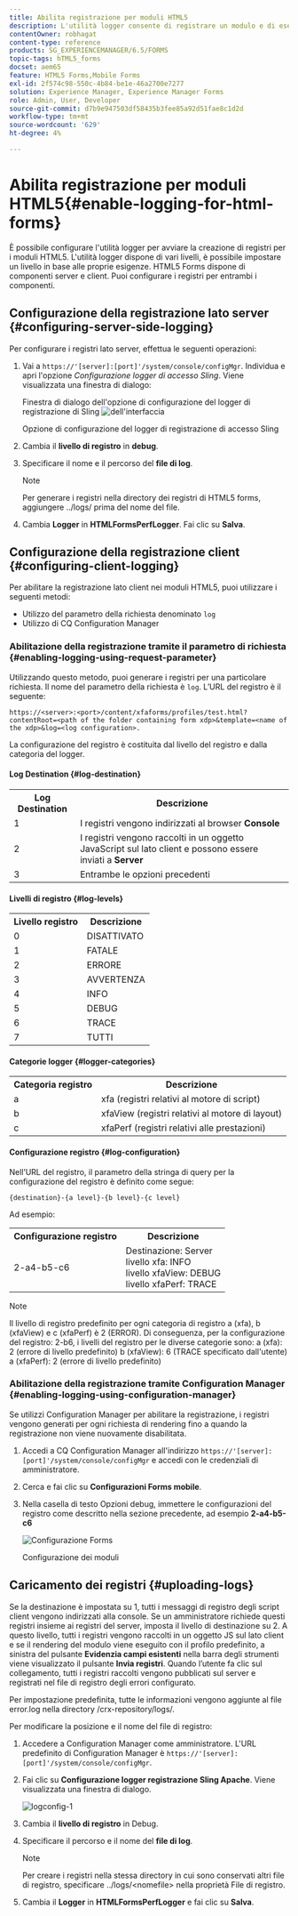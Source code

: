```yaml
---
title: Abilita registrazione per moduli HTML5
description: L'utilità logger consente di registrare un modulo e di eseguire il debug dei problemi correlati ai moduli.
contentOwner: robhagat
content-type: reference
products: SG_EXPERIENCEMANAGER/6.5/FORMS
topic-tags: hTML5_forms
docset: aem65
feature: HTML5 Forms,Mobile Forms
exl-id: 2f574c98-550c-4b84-be1e-46a2700e7277
solution: Experience Manager, Experience Manager Forms
role: Admin, User, Developer
source-git-commit: d7b9e947503df58435b3fee85a92d51fae8c1d2d
workflow-type: tm+mt
source-wordcount: '629'
ht-degree: 4%

---
```


# Abilita registrazione per moduli HTML5{#enable-logging-for-html-forms}

È possibile configurare l&#39;utilità logger per avviare la creazione di registri per i moduli HTML5. L&#39;utilità logger dispone di vari livelli, è possibile impostare un livello in base alle proprie esigenze. HTML5 Forms dispone di componenti server e client. Puoi configurare i registri per entrambi i componenti.

## Configurazione della registrazione lato server {#configuring-server-side-logging}

Per configurare i registri lato server, effettua le seguenti operazioni:

1. Vai a `https://'[server]:[port]'/system/console/configMgr`. Individua e apri l&#39;opzione *Configurazione logger di accesso Sling*. Viene visualizzata una finestra di dialogo:

   Finestra di dialogo dell&#39;opzione di configurazione del logger di registrazione di Sling ![ dell&#39;interfaccia](assets/logconfig.png)

   Opzione di configurazione del logger di registrazione di accesso Sling

1. Cambia il **livello di registro** in **debug**.

1. Specificare il nome e il percorso del **file di log**.

   >[!NOTE]
   >
   >Per generare i registri nella directory dei registri di HTML5 forms, aggiungere ../logs/ prima del nome del file.

1. Cambia **Logger** in **HTMLFormsPerfLogger**. Fai clic su **Salva**.

## Configurazione della registrazione client {#configuring-client-logging}

Per abilitare la registrazione lato client nei moduli HTML5, puoi utilizzare i seguenti metodi:

* Utilizzo del parametro della richiesta denominato `log`
* Utilizzo di CQ Configuration Manager

### Abilitazione della registrazione tramite il parametro di richiesta {#enabling-logging-using-request-parameter}

Utilizzando questo metodo, puoi generare i registri per una particolare richiesta. Il nome del parametro della richiesta è `log`. L’URL del registro è il seguente:

`https://<server>:<port>/content/xfaforms/profiles/test.html?contentRoot=<path of the folder containing form xdp>&template=<name of the xdp>&log=<log configuration>.`

La configurazione del registro è costituita dal livello del registro e dalla categoria del logger.

#### Log Destination {#log-destination}

<table>
 <tbody>
  <tr>
   <th><strong>Log Destination</strong></th>
   <th><strong>Descrizione</strong></th>
  </tr>
  <tr>
   <td>1</td>
   <td>I registri vengono indirizzati al browser <strong>Console</strong></td>
  </tr>
  <tr>
   <td>2</td>
   <td>I registri vengono raccolti in un oggetto JavaScript sul lato client e possono essere inviati a <strong>Server</strong> </td>
  </tr>
  <tr>
   <td>3</td>
   <td>Entrambe le opzioni precedenti<br /> </td>
  </tr>
 </tbody>
</table>

#### Livelli di registro {#log-levels}

<table>
 <tbody>
  <tr>
   <th>Livello registro</th>
   <th>Descrizione</th>
  </tr>
  <tr>
   <td>0</td>
   <td>DISATTIVATO<br type="_moz" /> </td>
  </tr>
  <tr>
   <td>1</td>
   <td>FATALE<br type="_moz" /> </td>
  </tr>
  <tr>
   <td>2</td>
   <td>ERRORE<br type="_moz" /> </td>
  </tr>
  <tr>
   <td>3</td>
   <td>AVVERTENZA<br type="_moz" /> </td>
  </tr>
  <tr>
   <td>4</td>
   <td>INFO<br type="_moz" /> </td>
  </tr>
  <tr>
   <td>5</td>
   <td>DEBUG<br type="_moz" /> </td>
  </tr>
  <tr>
   <td>6</td>
   <td>TRACE<br type="_moz" /> </td>
  </tr>
  <tr>
   <td>7</td>
   <td>TUTTI<br type="_moz" /> </td>
  </tr>
 </tbody>
</table>

#### Categorie logger {#logger-categories}

<table>
 <tbody>
  <tr>
   <th>Categoria registro</th>
   <th>Descrizione</th>
  </tr>
  <tr>
   <td>a</td>
   <td>xfa (registri relativi al motore di script)</td>
  </tr>
  <tr>
   <td>b</td>
   <td>xfaView (registri relativi al motore di layout)<br type="_moz" /> </td>
  </tr>
  <tr>
   <td>c</td>
   <td>xfaPerf (registri relativi alle prestazioni)<br type="_moz" /> </td>
  </tr>
 </tbody>
</table>

#### Configurazione registro {#log-configuration}

Nell’URL del registro, il parametro della stringa di query per la configurazione del registro è definito come segue:

`{destination}-{a level}-{b level}-{c level}`

Ad esempio:

<table>
 <tbody>
  <tr>
   <th>Configurazione registro</th>
   <th>Descrizione</th>
  </tr>
  <tr>
   <td>2-a4-b5-c6<br type="_moz" /> </td>
   <td>Destinazione: Server<br /> livello xfa: INFO<br /> livello xfaView: DEBUG<br /> livello xfaPerf: TRACE</td>
  </tr>
 </tbody>
</table>

>[!NOTE]
>
>Il livello di registro predefinito per ogni categoria di registro a (xfa), b (xfaView) e c (xfaPerf) è 2 (ERROR). Di conseguenza, per la configurazione del registro: 2-b6, i livelli del registro per le diverse categorie sono:
>a (xfa): 2 (errore di livello predefinito)
>b (xfaView): 6 (TRACE specificato dall&#39;utente)
>a (xfaPerf): 2 (errore di livello predefinito)

### Abilitazione della registrazione tramite Configuration Manager {#enabling-logging-using-configuration-manager}

Se utilizzi Configuration Manager per abilitare la registrazione, i registri vengono generati per ogni richiesta di rendering fino a quando la registrazione non viene nuovamente disabilitata.

1. Accedi a CQ Configuration Manager all&#39;indirizzo `https://'[server]:[port]'/system/console/configMgr` e accedi con le credenziali di amministratore.
1. Cerca e fai clic su **Configurazioni Forms mobile**.
1. Nella casella di testo Opzioni debug, immettere le configurazioni del registro come descritto nella sezione precedente, ad esempio **2-a4-b5-c6**

   ![Configurazione Forms](assets/forms_configuration.png)

   Configurazione dei moduli

## Caricamento dei registri {#uploading-logs}

Se la destinazione è impostata su 1, tutti i messaggi di registro degli script client vengono indirizzati alla console. Se un amministratore richiede questi registri insieme ai registri del server, imposta il livello di destinazione su 2. A questo livello, tutti i registri vengono raccolti in un oggetto JS sul lato client e se il rendering del modulo viene eseguito con il profilo predefinito, a sinistra del pulsante **Evidenzia campi esistenti** nella barra degli strumenti viene visualizzato il pulsante **Invia registri**. Quando l’utente fa clic sul collegamento, tutti i registri raccolti vengono pubblicati sul server e registrati nel file di registro degli errori configurato.

Per impostazione predefinita, tutte le informazioni vengono aggiunte al file error.log nella directory /crx-repository/logs/.

Per modificare la posizione e il nome del file di registro:

1. Accedere a Configuration Manager come amministratore. L&#39;URL predefinito di Configuration Manager è `https://'[server]:[port]'/system/console/configMgr`.
1. Fai clic su **Configurazione logger registrazione Sling Apache**. Viene visualizzata una finestra di dialogo.

   ![logconfig-1](assets/logconfig-1.png)

1. Cambia il **livello di registro** in Debug.

1. Specificare il percorso e il nome del **file di log**.

   >[!NOTE]
   >
   >Per creare i registri nella stessa directory in cui sono conservati altri file di registro, specificare ../logs/&lt;nomefile> nella proprietà File di registro.

1. Cambia il **Logger** in **HTMLFormsPerfLogger** e fai clic su **Salva**.
